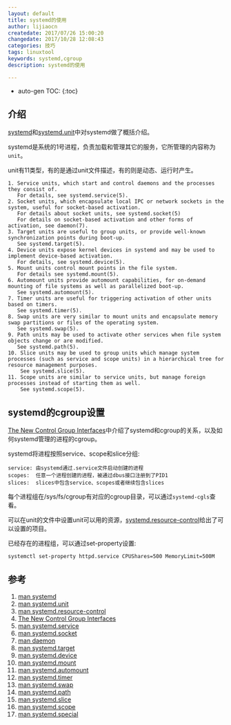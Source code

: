```yaml
---
layout: default
title: systemd的使用
author: lijiaocn
createdate: 2017/07/26 15:00:20
changedate: 2017/10/28 12:08:43
categories: 技巧
tags: linuxtool
keywords: systemd,cgroup
description: systemd的使用

---
```


* auto-gen TOC:
{:toc}

## 介绍

[systemd][1]和[systemd.unit][1]中对systemd做了概括介绍。

systemd是系统的1号进程，负责加载和管理其它的服务，它所管理的内容称为`unit`。

unit有11类型，有的是通过unit文件描述，有的则是动态、运行时产生。

	1. Service units, which start and control daemons and the processes they consist of.
	   For details, see systemd.service(5).
	2. Socket units, which encapsulate local IPC or network sockets in the system, useful for socket-based activation. 
	   For details about socket units, see systemd.socket(5)
	   For details on socket-based activation and other forms of activation, see daemon(7).
	3. Target units are useful to group units, or provide well-known synchronization points during boot-up.
	   See systemd.target(5).
	4. Device units expose kernel devices in systemd and may be used to implement device-based activation.
	   For details, see systemd.device(5).
	5. Mount units control mount points in the file system.
	   For details see systemd.mount(5).
	6. Automount units provide automount capabilities, for on-demand mounting of file systems as well as parallelized boot-up. 
	   See systemd.automount(5).
	7. Timer units are useful for triggering activation of other units based on timers. 
	   See systemd.timer(5).
	8. Swap units are very similar to mount units and encapsulate memory swap partitions or files of the operating system. 
	   See systemd.swap(5).
	9. Path units may be used to activate other services when file system objects change or are modified. 
	   See systemd.path(5).
	10. Slice units may be used to group units which manage system processes (such as service and scope units) in a hierarchical tree for resource management purposes. 
	    See systemd.slice(5).
	11. Scope units are similar to service units, but manage foreign processes instead of starting them as well. 
	    See systemd.scope(5).

## systemd的cgroup设置

[The New Control Group Interfaces][4]中介绍了systemd和cgroup的关系，以及如何systemd管理的进程的cgroup。

systemd将进程按照service、scope和slice分组:

	service: 由systemd通过.service文件启动创建的进程
	scopes:  任意一个进程创建的进程，被通过dbus接口注册到了PID1
	slices:  slices中包含service、scopes或者继续包含slices

每个进程组在/sys/fs/cgroup有对应的cgroup目录，可以通过`systemd-cgls`查看。

可以在unit的文件中设置unit可以用的资源，[systemd.resource-control][3]给出了可以设置的项目。

已经存在的进程组，可以通过set-property设置:

	systemctl set-property httpd.service CPUShares=500 MemoryLimit=500M

## 参考

1. [man systemd][1]
2. [man systemd.unit][2]
3. [man systemd.resource-control][3]
4. [The New Control Group Interfaces][4]
5. [man systemd.service][5]
6. [man systemd.socket][6]
7. [man daemon][7]
8. [man systemd.target][8]
9. [man systemd.device][9]
10. [man systemd.mount][10]
11. [man systemd.automount][11]
12. [man systemd.timer][12]
13. [man systemd.swap][13]
14. [man systemd.path][14]
15. [man systemd.slice][15]
16. [man systemd.scope][16]
17. [man systemd.special][17]

[1]: https://www.freedesktop.org/software/systemd/man/systemd.html#  "man systemd"
[2]: https://www.freedesktop.org/software/systemd/man/systemd.unit.html  "man systemd.unit" 
[3]: https://www.freedesktop.org/software/systemd/man/systemd.resource-control.html "man systemd.resource-control"
[4]: https://www.freedesktop.org/wiki/Software/systemd/ControlGroupInterface/  "The New Control Group Interfaces"
[5]: https://www.freedesktop.org/software/systemd/man/systemd.service.html#  "man systemd.service"
[6]: https://www.freedesktop.org/software/systemd/man/systemd.socket.html#  "man systemd.socket"
[7]: https://www.freedesktop.org/software/systemd/man/daemon.html# "man daemon"
[8]: https://www.freedesktop.org/software/systemd/man/systemd.target.html# "man systemd.target"
[9]: https://www.freedesktop.org/software/systemd/man/systemd.device.html#  "man systemd.device"
[10]: https://www.freedesktop.org/software/systemd/man/systemd.mount.html# "man systemd.mount"
[11]: https://www.freedesktop.org/software/systemd/man/systemd.automount.html# "man systemd.automount"
[12]: https://www.freedesktop.org/software/systemd/man/systemd.timer.html#  "man systemd.timer"
[13]: https://www.freedesktop.org/software/systemd/man/systemd.swap.html# "man systemd.swap"
[14]: https://www.freedesktop.org/software/systemd/man/systemd.path.html# "man systemd.path"
[15]: https://www.freedesktop.org/software/systemd/man/systemd.slice.html# "man systemd.slice"
[16]: https://www.freedesktop.org/software/systemd/man/systemd.scope.html# "man systemd.scope"
[17]: https://www.freedesktop.org/software/systemd/man/systemd.special.html# "man systemd.special"
